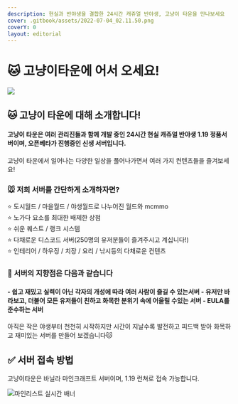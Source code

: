 ```yaml
---
description: 현실과 반야생을 결합한 24시간 캐쥬얼 반야생, 고냥이 타운을 만나보세요
cover: .gitbook/assets/2022-07-04_02.11.50.png
coverY: 0
layout: editorial
---
```


# 🐱 고냥이타운에 어서 오세요!

![](<.gitbook/assets/제목을-입력해주세요\_-003 (5).png>)

## 🐱 고냥이 타운에 대해 소개합니다!

#### 고냥이 타운은 여러 관리진들과 함께 개발 중인 24시간 현실 캐쥬얼 반야생 1.19 정품서버이며, 오픈베타가 진행중인 신생 서버입니다.

고냥이 타운에서 일어나는 다양한 일상을 풀어나가면서 여러 가지 컨텐츠들을 즐겨보세요!

### 🐭 저희 서버를 간단하게 소개하자면? &#x20;

⭐ 도시월드 / 마을월드 / 야생월드로 나누어진 월드와 mcmmo\
⭐ 노가다 요소를 최대한 배제한 상점\
⭐ 쉬운 퀘스트 /  랭크 시스템\
⭐ 다채로운 디스코드 서버(250명의 유저분들이 즐겨주시고 계십니다!)\
⭐ 인테리어 / 하우징 / 치장 / 요리 / 낚시등의 다채로운 컨텐츠&#x20;

### 🌟 서버의 지향점은 다음과 같습니다

#### - 쉽고 재밌고 실력이 아닌 각자의 개성에 따라 여러 사람이 즐길 수 있는서버 - 유저만 바라보고, 더불어 모든 유저들이 친하고 화목한 분위기 속에 어울릴 수있는 서버 - EULA를 준수하는 서버

아직은 작은 야생부터 천천히 시작하지만 시간이 지날수록 발전하고 피드백 받아 화목하고 재미있는 서버를 만들어 보겠습니다🐱&#x20;



## ✅ 서버 접속 방법

고냥이타운은 바닐라 마인크래프트 서버이며, 1.19 런쳐로 접속 가능합니다.

![마인리스트 실시간 배너](https://minelist.kr/servers/13768/banner/modern.png)

